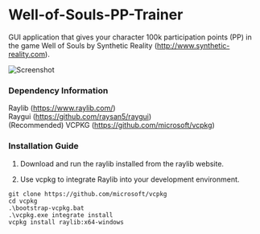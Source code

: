 # Well-of-Souls-PP-Trainer
GUI application that gives your character 100k participation points (PP) in the game Well of Souls by Synthetic Reality (http://www.synthetic-reality.com).

![Screenshot](https://raw.githubusercontent.com/ismaelvazquez182/Well-of-Souls-PP-Trainer/refs/heads/main/screenshot.png)

### Dependency Information
Raylib (https://www.raylib.com/)
\
Raygui (https://github.com/raysan5/raygui)
\
(Recommended) VCPKG (https://github.com/microsoft/vcpkg)

### Installation Guide
1. Download and run the raylib installed from the raylib website.

2. Use vcpkg to integrate Raylib into your development environment.
```
git clone https://github.com/microsoft/vcpkg 
cd vcpkg 
.\bootstrap-vcpkg.bat 
.\vcpkg.exe integrate install
vcpkg install raylib:x64-windows
```
